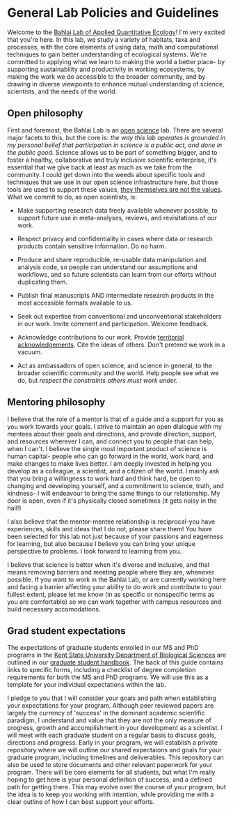 # General Lab Policies and Guidelines
Welcome to the [Bahlai Lab of Applied Quantitative Ecology](https://bahlailab.org/)! I'm very excited that you're here. In this lab, we study a variety of habitats, taxa and processes, with the core elements of using data, math and computational techniques to gain better understanding of ecological systems. We're committed to applying what we learn to making the world a better place- by supporting sustainability and productivity in working ecosystems, by making the work we do accessible to the broader community, and by drawing in diverse viewpoints to enhance mutual understanding of science, scientists, and the needs of the world.  
## Open philosophy
First and foremost, the Bahlai Lab is an [open science](https://en.wikipedia.org/wiki/Open_science) lab. There are several major facets to this, but the core is: *the way this lab operates is grounded in my personal belief that participation in science is a public act, and done in the public good.* Science allows us to be part of something bigger, and to foster a healthy, collaborative and truly inclusive scientific enterprise, it's essential that we give back at least as much as we take from the community. I could get down into the weeds about specific tools and techniques that we use in our open science infrastructure here, but those tools are used to support these values, [they themselves are not the values](http://www.datacarpentry.org/blog/soft-skills/). What we commit to do, as open scientists, is:

* Make supporting research data freely available whenever possible, to support future use in meta-analyses, reviews, and revisitations of our work. 

* Respect privacy and confidentiality in cases where data or research products contain sensitive information. Do no harm. 

* Produce and share reproducible, re-usable data manipulation and analysis code, so people can understand our assumptions and workflows, and so future scientists can learn from our efforts without duplicating them.

* Publish final manuscripts AND intermediate research products in the most accessible formats available to us. 

* Seek out expertise from conventional and unconventional stakeholders in our work. Invite comment and participation. Welcome feedback.

* Acknowledge contributions to our work. Provide [territorial acknowledgements](http://www.cbc.ca/news/canada/toronto/territorial-acknowledgements-indigenous-1.4175136). Cite the ideas of others. Don't pretend we work in a vacuum.

* Act as ambassadors of open science, and science in general, to the broader scientific community and the world. Help people see what we do, but *respect the constraints others must work under.*

## Mentoring philosophy  
I believe that the role of a mentor is that of a guide and a support for you as you work towards your goals. I strive to maintain an open dialogue with my mentees about their goals and directions, and provide direction, support, and resources wherever I can, and connect you to people that can help, when I can't.  I believe the single most important product of science is human capital- people who can go forward in the world, work hard, and make changes to make lives better. I am deeply invested in helping you develop as a colleague, a scientist, and a citizen of the world. I mainly ask that you bring a willingness to work hard and think hard, be open to changing and developing yourself, and a commitment to science, truth, and kindness- I will endeavour to bring the same things to our relationship. My door is open, even if it's physically closed sometimes (it gets noisy in the hall!)

I also believe that the mentor-mentee relationship is reciprocal-you have experiences, skills and ideas that I do not, please share them! You have been selected for this lab not just because of your passions and eagerness for learning, but also because I believe you can bring your unique perspective to problems. I look forward to learning from you.

I believe that science is better when it's diverse and inclusive, and that means removing barriers and meeting people where they are, whenever possible. If you want to work in the Bahlai Lab, or are currently working here and facing a barrier affecting your ability to do work and contribute to your fullest extent, please let me know (in as specific or nonspecific terms as you are comfortable) so we can work together with campus resources and build necessary accomodations. 
## Grad student expectations
The expectations of graduate students enrolled in our MS and PhD programs in the [Kent State University Department of Biological Sciences](https://www.kent.edu/biology) are outlined in our [graduate student handbook](https://du1ux2871uqvu.cloudfront.net/sites/default/files/file/BSCI%20Grad%20Handbook%202017.pdf). The back of this guide contains links to specific forms, including a checklist of degree completion requirements for both the MS and PhD programs. We will use this as a template for your individual expectations within the lab.

I pledge to you that I will consider your goals and path when establishing your expectations for your program. Although peer reviewed papers are largely the currency of 'success' in the dominant academic scientific paradigm, I understand and value that they are not the only measure of progress, growth and accomplishment in your development as a scientist. I will meet with each graduate student on a regular basis to discuss goals, directions and progress. Early in your program, we will establish a private repository where we will outline our shared expectaions and goals for your graduate program, including timelines and deliverables. This repository can also be used to store documents and other relevant paperwork for your program. There will be core elements for all students, but what I'm really hoping to get here is your personal definition of success, and a defined path for getting there. This may evolve over the course of your program, but the idea is to keep you working with intention, while providing me with a clear outline of how I can best support your efforts.




